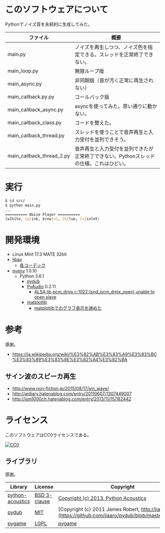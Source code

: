﻿# このソフトウェアについて

Pythonでノイズ音を永続的に生成してみた。

ファイル|概要
--------|----
main.py|ノイズを再生しつつ、ノイズ色を指定できる。スレッドを正常終了できない。
main_loop.py|無限ループ版
main_async.py|非同期版（音が汚く正常に再生されない）
main_callback.py.py|コールバック版
main_callback_async.py|asyncを使ってみた。思い通りに動かない。
main_callback_class.py|コードを整えた。
main_callback_thread.py|スレッドを使うことで音声再生と入力受付を並列できそう。
main_callback_thread_2.py|音声再生と入力受付を並列できたが正常終了できない。Pythonスレッドの仕様。これはひどい。

# 実行

```sh
$ cd src/
$ python main.py
...
========== Noise Player ==========
[w]hite, [p]ink, brow[n], [b]lue, [v]iolet: 
```

# 開発環境

* Linux Mint 17.3 MATE 32bit
* [libav](http://ytyaru.hatenablog.com/entry/2018/08/24/000000)
    * [各コーデック](http://ytyaru.hatenablog.com/entry/2018/08/23/000000)
* [pyenv](https://github.com/pylangstudy/201705/blob/master/27/Python%E5%AD%A6%E7%BF%92%E7%92%B0%E5%A2%83%E3%82%92%E7%94%A8%E6%84%8F%E3%81%99%E3%82%8B.md) 1.0.10
    * Python 3.6.1
        * [pydub](http://ytyaru.hatenablog.com/entry/2018/08/25/000000)
        * [PyAudio](http://ytyaru.hatenablog.com/entry/2018/07/27/000000) 0.2.11
            * [ALSA lib pcm_dmix.c:1022:(snd_pcm_dmix_open) unable to open slave](http://ytyaru.hatenablog.com/entry/2018/07/29/000000)
        * [matplotlib](http://ytyaru.hatenablog.com/entry/2018/07/22/000000)
            * [matplotlibでのグラフ表示を諦めた](http://ytyaru.hatenablog.com/entry/2018/08/05/000000)

# 参考

感謝。

* https://ja.wikipedia.org/wiki/%E3%82%AB%E3%83%A9%E3%83%BC%E3%83%89%E3%83%8E%E3%82%A4%E3%82%BA

## サイン波のスピーカ再生

* http://www.non-fiction.jp/2015/08/17/sin_wave/
* http://aidiary.hatenablog.com/entry/20110607/1307449007
* http://ism1000ch.hatenablog.com/entry/2013/11/15/182442

# ライセンス

このソフトウェアはCC0ライセンスである。

[![CC0](http://i.creativecommons.org/p/zero/1.0/88x31.png "CC0")](http://creativecommons.org/publicdomain/zero/1.0/deed.ja)

## ライブラリ

感謝。

Library|License|Copyright
-------|-------|---------
[python-acoustics](https://github.com/python-acoustics/python-acoustics)|[BSD 3-clause](https://github.com/python-acoustics/python-acoustics/blob/master/LICENSE)|[Copyright (c) 2013, Python Acoustics](https://github.com/python-acoustics/python-acoustics/blob/master/LICENSE)
[pydub](https://github.com/jiaaro/pydub)|[MIT](https://github.com/jiaaro/pydub/blob/master/LICENSE)|[Copyright (c) 2011 James Robert, http://jiaaro.com](https://github.com/jiaaro/pydub/blob/master/LICENSE)
[pygame](http://www.pygame.org/)|[LGPL](https://www.pygame.org/docs/)|[pygame](http://www.pygame.org/)

